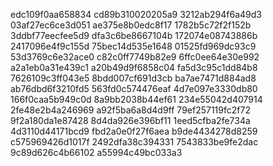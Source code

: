 edc109f0aa658834
cd89b310020205a9
3212ab294f6a49d3
03af27ec6ce3d051
ae375e8b0edc8f17
1782b5c72f2f152b
3ddbf77eecfee5d9
dfa3c6be8667104b
172074e08743886b
2417096e4f9c155d
75bec14d535e1648
01525fd969dc93c9
53d3769c6e32ace0
c82c0ff7749b82e9
6ffc0ee64e30e992
a2a1eb0a31e439c1
a20b49d9f6858c04
fa5d3c95c1dd84b8
7626109c3ff043e5
8bdd007cf691d3cb
ba7ae7471d884ad8
ab76dbd6f3210fd5
563fd0c574476eaf
4d7e097e3330db80
166f0caa5b949c0d
8a9bb2038b44ef61
234e55042d407914
2fe48e2b4a246969
a92f5ba6a8d4d9ff
79ef257119fc2f72
9f2a180da1e87428
8d4da926e396bf11
1eed5cfba2fe734a
4d3110d44171bcd9
fbd2a0e0f27f6aea
b9de4434278d8259
c575969426d1017f
2492dfa38c394331
7543833be9fe2dac
9c89d626c4b66102
a55994c49bc033a3
